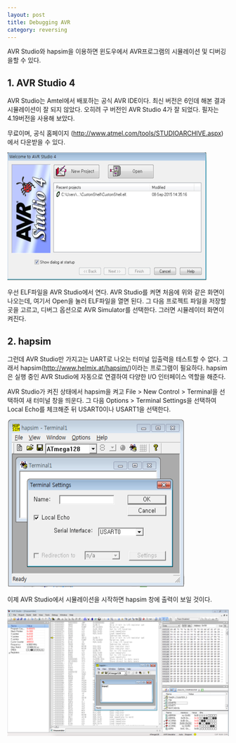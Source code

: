 ```yaml
---
layout: post
title: Debugging AVR
category: reversing
---
```



AVR Studio와 hapsim을 이용하면 윈도우에서 AVR프로그램의 시뮬레이션 및 디버깅을할 수 있다.

## 1. AVR Studio 4

AVR Studio는 Amtel에서 배포하는 공식 AVR IDE이다. 최신 버전은 6인데 해본 결과 시뮬레이션이 잘 되지 않았다. 오히려 구 버전인 AVR Studio 4가 잘 되었다. 필자는 4.19버전을 사용해 보았다.

무료이며, 공식 홈페이지 (<http://www.atmel.com/tools/STUDIOARCHIVE.aspx>)에서 다운받을 수 있다.

![avrstudio_open](/assets/2015/09/avrstudio_open.png)

우선 ELF파일을 AVR Studio에서 연다. AVR Studio를 켜면 처음에 위와 같은 화면이 나오는데, 여기서 Open을 눌러 ELF파일을 열면 된다. 그 다음 프로젝트 파일을 저장할 곳을 고르고, 디버그 옵션으로 AVR Simulator를 선택한다. 그러면 시뮬레이터 화면이 켜진다.

## 2. hapsim

그런데 AVR Studio만 가지고는 UART로 나오는 터미널 입출력을 테스트할 수 없다. 그래서 hapsim(<http://www.helmix.at/hapsim/>)이라는 프로그램이 필요하다. hapsim은 실행 중인 AVR Studio에 자동으로 연결하여 다양한 I/O 인터페이스 역할을 해준다.

AVR Studio가 켜진 상태에서 hapsim을 켜고 File > New Control > Terminal을 선택하여 새 터미널 창을 띄운다. 그 다음 Options > Terminal Settings을 선택하여 Local Echo를 체크해준 뒤 USART0이나 USART1을 선택한다.

![hapsim](/assets/2015/09/hapsim.png)

이제 AVR Studio에서 시뮬레이션을 시작하면 hapsim 창에 출력이 보일 것이다.

![avrstudio_done](/assets/2015/09/avrstudio_done.png)


